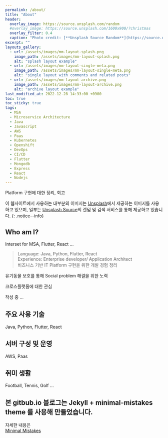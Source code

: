 ```yaml
---
permalink: /about/
title: "About"
header:
  overlay_image: https://source.unsplash.com/random
  #overlay_image: https://source.unsplash.com/1600x900/?christmas
  overlay_filter: 0.4
  caption: "Photo credit: [**Unsplash Source Random**](https://source.unsplash.com)"
excerpt: ""
layouts_gallery:
  - url: /assets/images/mm-layout-splash.png
    image_path: /assets/images/mm-layout-splash.png
    alt: "splash layout example"
  - url: /assets/images/mm-layout-single-meta.png
    image_path: /assets/images/mm-layout-single-meta.png
    alt: "single layout with comments and related posts"
  - url: /assets/images/mm-layout-archive.png
    image_path: /assets/images/mm-layout-archive.png
    alt: "archive layout example"
last_modified_at: 2022-12-28 14:33:00 +0900
toc: true
toc_sticky: true
tags:
  - MSA
  - Microservice Architecture
  - Java
  - Javascript
  - AWS
  - Paas
  - Kubernetes
  - Openshift
  - DevOps
  - CI/CD
  - Flutter
  - Mongodb
  - Express
  - React
  - Nodejs
---
```


Platform 구현에 대한 정리, 회고

이 웹사이트에서 사용하는 대부분의 이미지는 <a href="https://unsplash.com">Unsplash</a>에서 
제공하는 이미지를 사용하고 있으며, 일부는 <a href="https://source.unsplash.com/">Unsplash Source</a>의 랜덤 및 검색 서비스를 통해 제공하고 있습니다.
{: .notice--info}

## Who am I?

Interset for MSA, Flutter, React ...  

> Language: Java, Python, Flutter, React  
> Experience: Enterprise developer/ Application Architect  
> 비즈니스 기반 IT Platform 구현을 위한 개발 경험 정리 

 유기동물 보호를 통해 Social problem 해결을 위한 노력

 크로스플랫폼에 대한 관심

 작성 중 ...

## 주요 사용 기술

Java, Python, Flutter, React

## 서버 구성 및 운영

AWS, Paas

## 취미 생활

Football, Tennis, Golf ... 

## 본 gitbub.io 블로그는 Jekyll + minimal-mistakes theme 를 사용해 만들었습니다.

자세한 내용은  
[Minimal Mistakes](/blog/minimal-mistakes/)